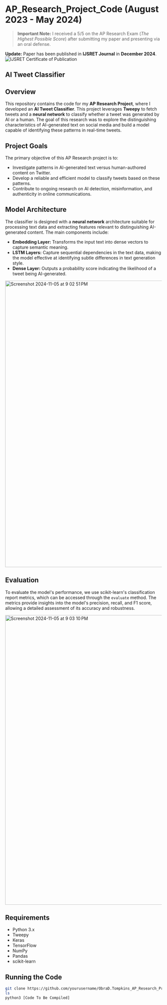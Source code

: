 # AP_Research_Project_Code (August 2023 - May 2024) 

> **Important Note:** I received a 5/5 on the AP Research Exam (*The Highest Possible Score*) after submitting my paper and presenting via an oral defense.

**Update:** Paper has been published in **IJSRET Journal** in **December 2024**.
![IJSRET Certificate of Publication](Users/mayank/Downloads/IJSRET_Paper_Information/IJSRET_CertificateOfPublication.png)

## AI Tweet Classifier

## Overview
This repository contains the code for my **AP Research Project**, where I developed an **AI Tweet Classifier**. This project leverages **Tweepy** to fetch tweets and a **neural network** to classify whether a tweet was generated by AI or a human. The goal of this research was to explore the distinguishing characteristics of AI-generated text on social media and build a model capable of identifying these patterns in real-time tweets.

## Project Goals
The primary objective of this AP Research project is to:
- Investigate patterns in AI-generated text versus human-authored content on Twitter.
- Develop a reliable and efficient model to classify tweets based on these patterns.
- Contribute to ongoing research on AI detection, misinformation, and authenticity in online communications.

## Model Architecture
The classifier is designed with a **neural network** architecture suitable for processing text data and extracting features relevant to distinguishing AI-generated content. The main components include:

- **Embedding Layer:** Transforms the input text into dense vectors to capture semantic meaning.
- **LSTM Layers:** Capture sequential dependencies in the text data, making the model effective at identifying subtle differences in text generation style.
- **Dense Layer:** Outputs a probability score indicating the likelihood of a tweet being AI-generated.


<img width="920" alt="Screenshot 2024-11-05 at 9 02 51 PM" src="https://github.com/user-attachments/assets/117763c8-dc82-45af-95b8-d7ca7a5b3ce2">


## Evaluation
To evaluate the model's performance, we use scikit-learn's classification report metrics, which can be accessed through the `evaluate` method. The metrics provide insights into the model's precision, recall, and F1 score, allowing a detailed assessment of its accuracy and robustness.


<img width="930" alt="Screenshot 2024-11-05 at 9 03 10 PM" src="https://github.com/user-attachments/assets/aed180fd-e3cd-408d-9fc3-903ab790c20e">


## Requirements
- Python 3.x
- Tweepy
- Keras
- TensorFlow
- NumPy
- Pandas
- scikit-learn

## Running the Code
```bash
git clone https://github.com/yourusername/ObraD.Tompkins_AP_Research_Project_Code
ls
python3 [Code To Be Compiled]
